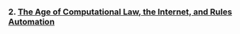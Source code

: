 ### 2. [The Age of Computational Law, the Internet, and Rules Automation](https://github.com/lexmerca/TTIPv2_ToC)


